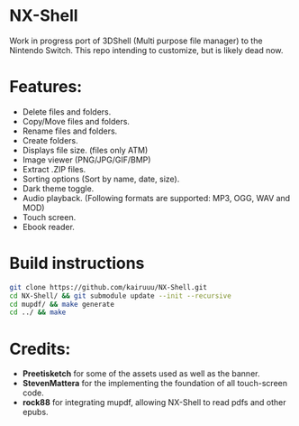 # NX-Shell

Work in progress port of 3DShell (Multi purpose file manager) to the Nintendo Switch. This repo intending to customize, but is likely dead now.

# Features:

- Delete files and folders.
- Copy/Move files and folders.
- Rename files and folders.
- Create folders.
- Displays file size. (files only ATM)
- Image viewer (PNG/JPG/GIF/BMP)
- Extract .ZIP files.
- Sorting options (Sort by name, date, size).
- Dark theme toggle.
- Audio playback. (Following formats are supported: MP3, OGG, WAV and MOD)
- Touch screen.
- Ebook reader.

# Build instructions

```bash
git clone https://github.com/kairuuu/NX-Shell.git
cd NX-Shell/ && git submodule update --init --recursive
cd mupdf/ && make generate
cd ../ && make
```

# Credits:

- **Preetisketch** for some of the assets used as well as the banner.
- **StevenMattera** for the implementing the foundation of all touch-screen code.
- **rock88** for integrating mupdf, allowing NX-Shell to read pdfs and other epubs.
